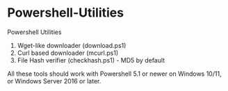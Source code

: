 # Powershell-Utilities
Powershell Utilities

1. Wget-like downloader (download.ps1)
2. Curl based downloader (mcurl.ps1)
3. File Hash verifier (checkhash.ps1) - MD5 by default

All these tools should work with Powershell 5.1 or newer on Windows 10/11, or Windows Server 2016 or later.
